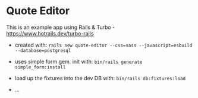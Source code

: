# Quote Editor

This is an example app using Rails & Turbo - https://www.hotrails.dev/turbo-rails

* created with: `rails new quote-editor --css=sass --javascript=esbuild --database=postgresql`

* uses simple form gem.  init with:
`bin/rails generate simple_form:install`

* load up the fixtures into the dev DB with:
`bin/rails db:fixtures:load`

* ...
